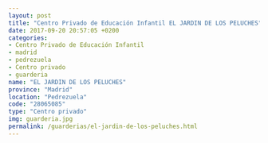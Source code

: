 ```yaml
---
layout: post
title: "Centro Privado de Educación Infantil EL JARDIN DE LOS PELUCHES"
date: 2017-09-20 20:57:05 +0200
categories:
- Centro Privado de Educación Infantil
- madrid
- pedrezuela
- Centro privado
- guarderia
name: "EL JARDIN DE LOS PELUCHES"
province: "Madrid"
location: "Pedrezuela"
code: "28065085"
type: "Centro privado"
img: guarderia.jpg
permalink: /guarderias/el-jardin-de-los-peluches.html
---
```

